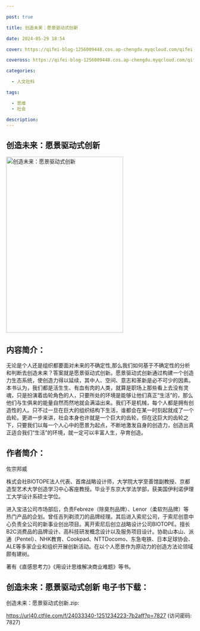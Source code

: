 ```yaml
---

post: true

title: 创造未来：愿景驱动式创新

date: 2024-05-29 18:54

cover: https://qifei-blog-1256009448.cos.ap-chengdu.myqcloud.com/qifei-blog/65214fbbc458853aef6c2c8b.jpg

coveross: https://qifei-blog-1256009448.cos.ap-chengdu.myqcloud.com/qifei-blog/65214fbbc458853aef6c2c8b.jpg

categories:

  - 人文社科

tags:

  - 思维
  - 社会

description:
---
```


## 创造未来：愿景驱动式创新
<img alt="创造未来：愿景驱动式创新 " class="aligncenter loaded" data-was-processed="true" decoding="async" fetchpriority="high" height="471" src="https://qifei-blog-1256009448.cos.ap-chengdu.myqcloud.com/qifei-blog/65214fbbc458853aef6c2c8b.jpg" style="cursor: zoom-in;" width="314"/>

## 内容简介：

无论是个人还是组织都要面对未来的不确定性,那么我们如何基于不确定性的分析和判断去创造未来？答案就是愿景驱动式创新。愿景驱动式创新通过构建一个创造力生态系统，使创造力得以延续，其中人、空间、意志和革新是必不可少的因素。本书认为，我们都是活生生、有血有肉的人类，就算是职场上那些看上去没有灵魂，只是扮演着齿轮角色的人，只要所处的环境是能够让他们真正“生活”的，那么他们与生俱来的能量自然而然地就会满溢出来。我们不是机械，每个人都是拥有创造性的人。只不过一旦在巨大的组织结构下生活，谁都会在某一时刻起就成了一个齿轮。更进一步来讲，社会本身也许就是一个巨大的齿轮，但在这巨大的齿轮之下，只要我们以每一个人心中的愿景为起点，不断地激发自身的创造力，创造出真正适合我们“生活”的环境，就一定可以丰富人生，孕育创造。

## 作者简介：

佐宗邦威

株式会社BIOTOPE法人代表、首席战略设计师，大学院大学至善馆副教授、京都造型艺术大学创造学习中心客座教授。毕业于东京大学法学部，获美国伊利诺伊理工大学设计系硕士学位。

进入宝洁公司市场部后，负责Febreze（除臭剂品牌）、Lenor（柔软剂品牌）等热门产品的企划。曾任吉列剃须刀的品牌经理。其后进入索尼公司，于索尼创意中心负责全公司的新事业创出项目。离开索尼后创立战略设计公司BIOTOPE。擅长B2C消费品的品牌设计、高科技研发概念设计以及服务项目设计。协助山本山、派通（Pentel）、NHK教育、Cookpad、NTTDocomo、东急电铁、日本足球协会、ALE等多家企业和组织开展创新活动。在以个人愿景作为原动力的创造方法论领域颇有建树。

著有《直感思考力》《用设计思维解决商业难题》等书。

## 创造未来：愿景驱动式创新 电子书下载：

创造未来：愿景驱动式创新.zip: 

https://url40.ctfile.com/f/24033340-1251234223-7b2aff?p=7827 (访问密码: 7827)
